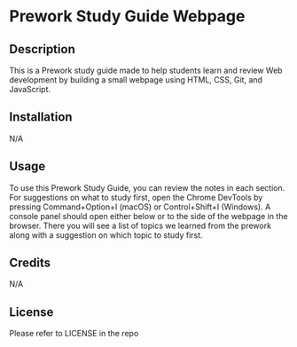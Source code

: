 # Prework Study Guide Webpage

## Description

This is a Prework study guide made to help students learn and review Web development by building a small webpage using HTML, CSS, Git, and JavaScript.


## Installation

N/A

## Usage

To use this Prework Study Guide, you can review the notes in each section. For suggestions on what to study first, open the Chrome DevTools by pressing Command+Option+I (macOS) or Control+Shift+I (Windows). A console panel should open either below or to the side of the webpage in the browser. There you will see a list of topics we learned from the prework along with a suggestion on which topic to study first.


## Credits

N/A

## License

Please refer to LICENSE in the repo